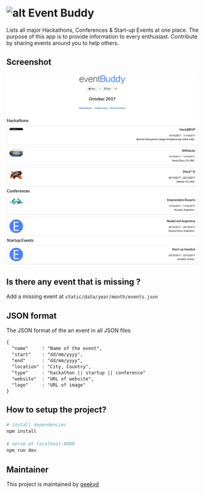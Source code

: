 # ![alt Event Buddy](/src/assets/logo.png)

Lists all major Hackathons, Conferences & Start-up Events at one place. The purpose of this app is to provide information to every enthusiast. Contribute by sharing events around you to help others.

## Screenshot

![alt screenshot](/static/screenshots/screenshot.png)

## Is there any event that is missing ?

Add a missing event at `static/data/year/month/events.json`

## JSON format

The JSON format of the an event in all JSON files

```
{
  "name"     : "Name of the event",
  "start"    : "dd/mm/yyyy",
  "end"      : "dd/mm/yyyy",
  "location" : "City, Country",
  "type"     : "hackathon || startup || conference"
  "website"  : "URL of website",
  "logo"     : "URL of image"
}
```

## How to setup the project?

``` bash
# install dependencies
npm install

# serve at localhost:8080
npm run dev
```

## Maintainer

This project is maintained by [geekyd](https://github.com/geekyd)
